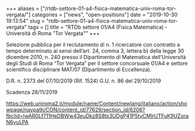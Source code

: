 +++
aliases = ["/rtdb-settore-01-a4-fisica-matematica-univ-roma-tor-vergata/"]
categories = ["news", "open-positions"]
date = "2019-10-30 19:13:54"
slug = "rtdb-settore-01-a4-fisica-matematica-univ-roma-tor-vergata"
tags = []
title = "RTDb settore 01/A4 (Fisica Matematica) - Università di Roma \"Tor Vergata\""
+++

Selezione pubblica per il reclutamento di n. 1 ricercatore con contratto
a tempo determinato ai sensi dell’art. 24, comma 3, lettera b) della
legge 30 dicembre 2010, n. 240 presso il Dipartimento di Matematica
dell’Università degli Studi di Roma “Tor Vergata” per il settore
concorsuale 01/A4 e settore scientifico disciplinare MAT/07
(Dipartimento di Eccellenza).

D.R. n. 2373 del 07/10/2019 (Rif. 1524) G.U. n. 86 del 29/10/2019

Scadenza 28/11/2019

<https://web.uniroma2.it/module/name/Content/newlang/italiano/action/showpage/navpath/CON/content_id/77629/section_id/6206?fbclid=IwAR0Lf711HeDBWw43euDkz8S8ts3UDgP41P5tvCMlrUTFuK9UZoraN6yuLPA>
